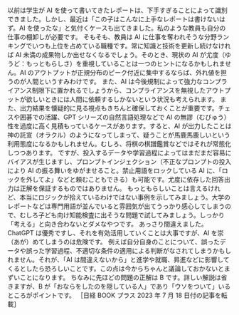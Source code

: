 ###

以前は学生が AI を使って書いてきたレポートは、下手すぎることによって識別できました。しかし、最近は「この子はこんなに上手なレポートは書けないはず。AI を使ったな」と気付くケースも出てきました。私のような教員も自分の仕事の棚卸しが必要です。
そもそも、教員は AI に仕事を奪われそうな分野ランキングでいつも上位を占めている職種です。常に知識と技術を更新し続けなければ AI 未満の成果物しか出せなくなるでしょう。そのとき、現状の AI が尤度（ゆうど：もっともらしさ）を重視していることは一つのヒントになるかもしれません。AI のアウトプットが正規分布のピーク付近に集中するならば、外れ値を担うのが人間というすみわけです。
また、AI は今後規制によって強力なコンプライアンス制限下に置かれるでしょうから、コンプライアンスを無視したアウトプットが欲しいときには人間に依頼するしかないという状況も考えられます。
また、出力結果を懐疑的に見る視点もきちんと確保しておくことが重要です。チェスや囲碁での活躍、GPT シリーズの自然言語処理などで AI の無謬（むびゅう）性を過度に高く見積もっているケースがあります。すると、AI が出力したことは神の託宣（オラクル）のようになってしまって、疑うことが馬鹿馬鹿しいという利用態度になるかもしれません。むしろ、将棋の棋譜鑑賞などではそれが常態化しつつあります。
ですが、投入するデータや学習過程によってはまだまだ容易にバイアスが生じますし、プロンプトインジェクション（不正なプロンプトの投入により AI の振る舞いをゆがませること。禁止用語をロックしている AI に、「ロックを外してよ」などと頼むこともできる）も可能です。尤度に依存した回答出力は正解を保証するものではありません。
もっともらしいことは言えるけれど、本当にロジックが拾えているわけではない事例を示してみましょう。大学のレポートなどは専門用語が並んでいると雰囲気が出てうっかり感心してしまうので、むしろ子ども向け知能検査に出そうな問題で試してみましょう。しっかり「考える」と向き合わないとダメなやつです。
あっさり間違えました。ChatGPT は優秀ですし、それを有効活用していくことは大事ですが、AI を崇（あが）めてしまうのは危険です。
例えば自分自身のことについて、誤ったデータや誤った学習過程、不適切な条件の適用による判断がなされてしまうかもしれません。それが、「AI は間違えないから」と進学や就職、昇進などに影響してくるとしたら恐ろしいことです。この点は今からちゃんと議論しておかないとまずいことになります。
ちなみに先ほどの問題の正解は B です。詳しい解説は省きますが、B が「おならをしたのを隠している人」であり「ウソをついて」いるところがポイントです。
［日経 BOOK プラス 2023 年 7 月 18 日付の記事を転載］
